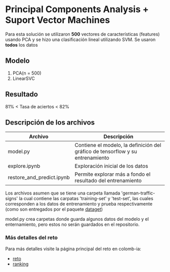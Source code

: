 # Principal Components Analysis + Suport Vector Machines
Para esta solución se utilizaron **500** vectores de características (features) usando PCA y se hizo una 
clasificación lineal utilizando SVM. Se usaron **todos** los datos

## Modelo
1. PCA(n = 500)
2. LinearSVC

## Resultado

81% < Tasa de aciertos < 82%

## Descripción de los archivos

| Archivo | Descripción|
| - | - |
| model.py | Contiene el modelo, la definición del gráfico de tensorflow y su entrenamiento |
| explore.ipynb | Exploración inicial de los datos |
| restore_and_predict.ipynb | Permite explorar más a fondo el resultado del entrenamiento | 

Los archivos asumen que se tiene una carpeta llamada 'german-traffic-signs' la cual contiene 
las carpatas 'training-set' y 'test-set', las cuales corresponden a los datos de entrenamiento 
y prueba respectivamente (como son entregados por el paquete [dataget](https://github.com/cgarciae/dataget))

model.py crea carpetas donde guarda algunos datos del modelo y el enternamiento, pero estos no 
serán guardados en el repositorio.

### Más detalles del reto 
Para más detalles visite la página principal del reto en colomb-ia:
* [reto](https://github.com/colomb-ia/supervised-avanzado-german-traffic-signs)
* [ranking](https://github.com/colomb-ia/supervised-avanzado-german-traffic-signs/blob/master/ranking.md)

    


